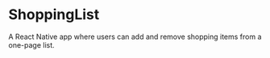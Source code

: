 # ShoppingList
A React Native app where users can add and remove shopping items from a one-page list.
